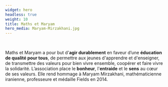 ```yaml
---
widget: hero
headless: true
weight: 10
title: Maths et Maryam
hero_media: Maryam-Mirzakhani.jpg
---
```

<br>

Maths et Maryam a pour but d'**agir durablement** en faveur d’une **éducation de qualité pour tous**, de permettre aux jeunes d'apprendre et d'enseigner, de transmettre des valeurs pour bien vivre ensemble, coopérer et faire vivre la solidarité. L’association place le **bonheur**, l'**entraide** et le **sens** au cœur de ses valeurs. Elle rend hommage à Maryam Mirzakhani, mathématicienne iranienne, professeure et médaille Fields en 2014.